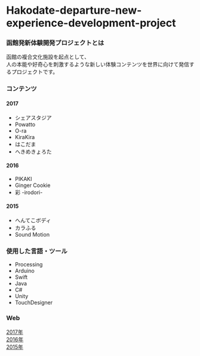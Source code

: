# Hakodate-departure-new-experience-development-project

###  函館発新体験開発プロジェクトとは  

函館の複合文化施設を起点として、  
人の本能や好奇心を刺激するような新しい体験コンテンツを世界に向けて発信するプロジェクトです。

### コンテンツ
#### 2017
* シェアスタジア
* Powatto
* O-ra
* KiraKira
* はこだま
* へきめきょろた

#### 2016
* PIKAKI
* Ginger Cookie
* 彩 -irodori-

#### 2015
* へんてこボディ
* カラふる
* Sound Motion

### 使用した言語・ツール
* Processing
* Arduino
* Swift
* Java
* C#
* Unity
* TouchDesigner

### Web
[2017年](http://fundesign.jp/pbl/project17/)  
[2016年](http://fundesign.jp/pbl/project16/)  
[2015年](http://funifd.com/pbl/mch/)
